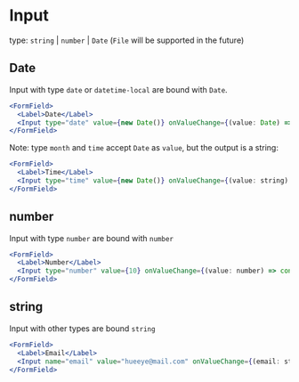 # Input
type: `string` | `number` | `Date` (`File` will be supported in the future)

## Date
Input with type `date` or `datetime-local` are bound with `Date`.
```jsx
<FormField>
  <Label>Date</Label>
  <Input type="date" value={new Date()} onValueChange={(value: Date) => console.log(value)}/>
</FormField>
```

Note: type `month` and `time` accept `Date` as `value`, but the output is a string:
```jsx
<FormField>
  <Label>Time</Label>
  <Input type="time" value={new Date()} onValueChange={(value: string) => console.log(value)}/>
</FormField>
```

## number
Input with type `number` are bound with `number`
```jsx
<FormField>
  <Label>Number</Label>
  <Input type="number" value={10} onValueChange={(value: number) => console.log(value)}/>
</FormField>
```

## string
Input with other types are bound `string`
```jsx
<FormField>
  <Label>Email</Label>
  <Input name="email" value="hueeye@mail.com" onValueChange={(email: string) => console.log(email)}/>
</FormField>
```